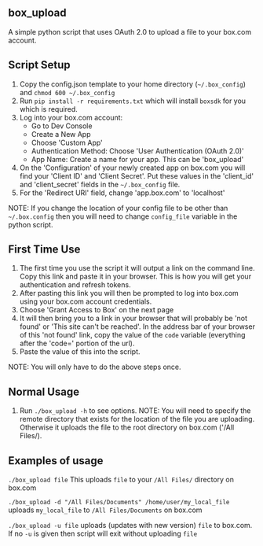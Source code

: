 ## box_upload
A simple python script that uses OAuth 2.0 to upload a file to your box.com account.

## Script Setup
1. Copy the config.json template to your home directory (```~/.box_config```) and ```chmod 600 ~/.box_config```
2. Run ```pip install -r requirements.txt``` which will install ```boxsdk``` for you which is required. 
3. Log into your box.com account:
	- Go to Dev Console
	- Create a New App
	- Choose 'Custom App'
	- Authentication Method: Choose 'User Authentication (OAuth 2.0)'
	- App Name: Create a name for your app. This can be 'box_upload'
4. On the 'Configuration' of your newly created app on box.com you will find your 'Client ID' and 'Client Secret'. Put these values in the 'client_id' and 'client_secret' fields in the ```~/.box_config``` file.
5. For the 'Redirect URI' field, change 'app.box.com' to 'localhost'

NOTE: If you change the location of your config file to be other than ```~/.box.config``` then you will need to change ```config_file``` variable in the python script.

## First Time Use
1. The first time you use the script it will output a link on the command line. Copy this link and paste it in your browser. This is how you will get your authentication and refresh tokens.
2. After pasting this link you will then be prompted to log into box.com using your box.com account credentials.
3. Choose 'Grant Access to Box' on the next page
4. It will then bring you to a link in your browser that will probably be 'not found' or 'This site can't be reached'. In the address bar of your browser of this 'not found' link, copy the value of the ```code``` variable (everything after the 'code=' portion of the url). 
5. Paste the value of this into the script.

NOTE: You will only have to do the above steps once. 

## Normal Usage
1. Run ```./box_upload -h``` to see options. 
NOTE: You will need to specify the remote directory that exists for the location of the file you are uploading. Otherwise it uploads the file to the root directory on box.com ('/All Files/).

## Examples of usage
```./box_upload file``` This uploads ```file``` to your ```/All Files/``` directory on box.com

```./box_upload -d "/All Files/Documents" /home/user/my_local_file``` uploads ```my_local_file``` to ```/All Files/Documents``` on box.com

```./box_upload -u file``` uploads (updates with new version) ```file``` to box.com. If no ```-u``` is given then script will exit without uploading ```file``` 
